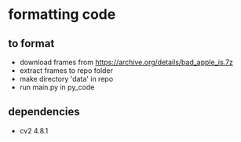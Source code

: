 # formatting code

## to format

- download frames from <https://archive.org/details/bad_apple_is.7z>
- extract frames to repo folder
- make directory 'data' in repo
- run main.py in py_code

## dependencies

- cv2 4.8.1
